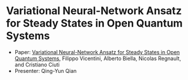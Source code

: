 # Variational Neural-Network Ansatz for Steady States in Open Quantum Systems
- Paper: [Variational Neural-Network Ansatz for Steady States in Open Quantum Systems](https://journals.aps.org/prl/abstract/10.1103/PhysRevLett.122.250503), Filippo Vicentini, Alberto Biella, Nicolas Regnault, and Cristiano Ciuti
- Presenter: Qing-Yun Qian
